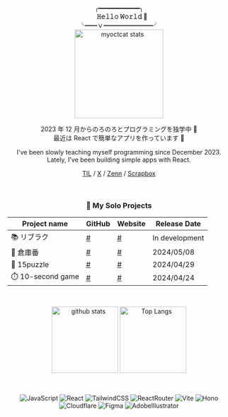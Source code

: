 <div align="center">
 
╭━━━━━━━━━━━╮  
　**𝙷𝚎𝚕𝚕𝚘 𝚆𝚘𝚛𝚕𝚍 🩵**  
╰━━ｖ━━━━━━━━╯  
<img alt="myoctcat stats" height="200px" src="https://github.com/user-attachments/assets/cc23e454-1bfe-499a-8f4b-5e96160472e4">

2023 年 12 月からのろのろとプログラミングを独学中 🐌  
最近は React で簡単なアプリを作っています 👾  

I've been slowly teaching myself programming since December 2023.  
Lately, I've been building simple apps with React.  

[TIL](https://github.com/kagomen/TIL) / [X](https://x.com/kkagomme) / [Zenn](https://zenn.dev/kkagomme) / [Scrapbox](https://scrapbox.io/kagomen/)

&nbsp;

### 🐌 My Solo Projects

| Project name | GitHub | Website | Release Date |
|---|---|---|---|
| 📚 リブラク | [#](https://github.com/kagomen/libraku) | [#](https://libraku.pages.dev/) | In development |
| 🧀 倉庫番 | [#](https://github.com/kagomen/sokoban) | [#](https://kagomen.github.io/sokoban/) | 2024/05/08 |
| 🧩 15puzzle | [#](https://github.com/kagomen/15puzzle) | [#](https://kagomen.github.io/15puzzle/) | 2024/04/29 |
| ⏱️ 10-second game | [#](https://github.com/kagomen/10second-game) | [#](https://kagomen.github.io/10second-game/) | 2024/04/24 |

&nbsp;

 <img alt="github stats" height="150px" src="https://github-readme-stats.vercel.app/api?username=kagomen&hide_title=true&text_color=777&bg_color=00000000&theme=gotham" />
 <img alt="Top Langs" height="150px" src="https://github-readme-stats.vercel.app/api/top-langs/?username=kagomen&layout=compact&show_icons=true&card_width=382&title_color=777&text_color=777&bg_color=00000000&theme=gotham" />

&nbsp;

![JavaScript](https://img.shields.io/badge/-JavaScript-F7DF1E.svg?logo=javascript&logoColor=fff&textColor=fff)
![React](https://img.shields.io/badge/-React-61DAFB.svg?logo=react&logoColor=fff)
![TailwindCSS](https://img.shields.io/badge/-Tailwind_CSS-06B6D4.svg?logo=tailwindcss&logoColor=fff)
![ReactRouter](https://img.shields.io/badge/-React_Router-CA4245.svg?logo=reactrouter&logoColor=fff)
![Vite](https://img.shields.io/badge/-Vite-646CFF.svg?logo=vite&logoColor=fff)
![Hono](https://img.shields.io/badge/-Hono-E36002.svg?logo=hono&logoColor=fff)
![Cloudflare](https://img.shields.io/badge/-Cloudflare-F38020.svg?logo=cloudflare&logoColor=fff)
![Figma](https://img.shields.io/badge/-Figma-F24E1E.svg?logo=figma&logoColor=fff)
![AdobeIllustrator](https://img.shields.io/badge/-Illustrator-FF9A00.svg?logo=adobeillustrator&logoColor=fff)
</div>
